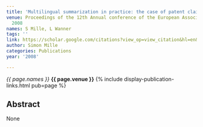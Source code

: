 ```yaml
---
title: 'Multilingual summarization in practice: the case of patent claims'
venue: Proceedings of the 12th Annual conference of the European Association for …,
  2008
names: S Mille, L Wanner
tags: ''
link: https://scholar.google.com/citations?view_op=view_citation&hl=en&user=hg8-G68AAAAJ&pagesize=100&sortby=pubdate&citation_for_view=hg8-G68AAAAJ:HDshCWvjkbEC
author: Simon Mille
categories: Publications
year: '2008'

---
```


*{{ page.names }}*
**{{ page.venue }}**
{% include display-publication-links.html pub=page %}
## Abstract

None